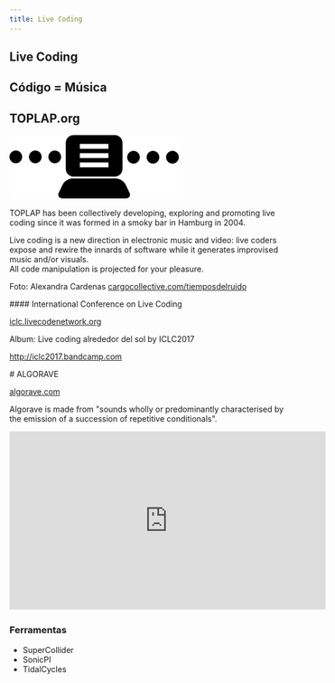 ```yaml
---
title: Live Coding
---
```


<section>

# Live Coding

## Código = Música

</section>

<section data-background="white">

# TOPLAP.org

<img src="/files/300px-Toplap.png" />

TOPLAP
has been collectively developing, exploring and promoting live coding since it
was formed in a smoky bar in Hamburg in 2004.
</section>

<section>
Live coding is a new direction in electronic music and video: live coders
expose and rewire the innards of software while it generates improvised music
and/or visuals.
</section>



<section data-background="http://iclc.livecodenetwork.org/2015/alexandra.jpg">

<div class="box-blue">
All code manipulation is projected for your pleasure.

Foto: Alexandra Cardenas <a href="http://cargocollective.com/tiemposdelruido">cargocollective.com/tiemposdelruido</a>
</div>

</section>


<section data-background="/files/iclc-2017.png">

<div class="box-green">
#### International Conference on Live Coding

<a href="http://iclc.livecodenetwork.org">iclc.livecodenetwork.org</a>
</div>

</section>


<section data-background="https://f4.bcbits.com/img/a1875680353_16.jpg">

<div class="box-blue">
Album: Live coding alrededor del sol by ICLC2017

<a href="http://iclc2017.bandcamp.com">http://iclc2017.bandcamp.com</a>
</div>

</section>



<section data-background="/files/algorave-headlogo.png">

<div class="box-blue">
# ALGORAVE

<a href="https://algorave.com">algorave.com</a>

Algorave is made from "sounds wholly or predominantly characterised by the
emission of a succession of repetitive conditionals".
</div>

</section>


<section>

<iframe width="560" height="315" src="https://www.youtube.com/embed/smQOiFt8e4Q?rel=0" frameborder="0" allow="autoplay; encrypted-media" allowfullscreen></iframe>

</section>


<section>

### Ferramentas

* SuperCollider
* SonicPI
* TidalCycles

</section>

<section>


</section>
